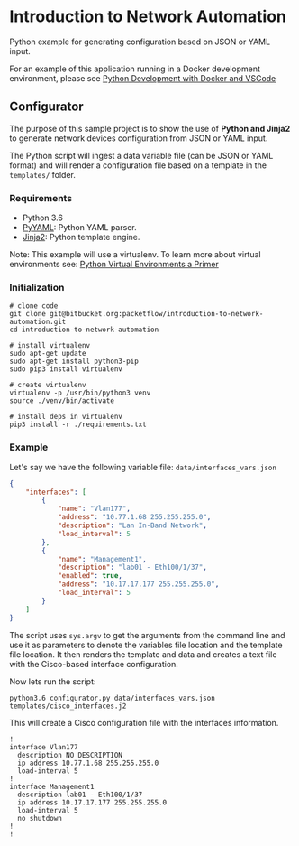 # Introduction to Network Automation

Python example for generating configuration based on JSON or YAML input.

For an example of this application running in a Docker development environment, please see [Python Development with Docker and VSCode](https://bitbucket.org/packetflow/python-development-with-docker-and-vscode/src/master/)

## Configurator

The purpose of this sample project is to show the use of **Python and Jinja2** to generate network devices configuration from JSON or YAML input.

The Python script will ingest a data variable file (can be JSON or YAML format) and will render a configuration file based on a template in the `templates/` folder.

### Requirements

* Python 3.6
* [PyYAML](https://pypi.org/project/PyYAML/): Python YAML parser.
* [Jinja2](https://jinja.palletsprojects.com/en/2.10.x/): Python template engine.

Note: This example will use a virtualenv. To learn more about virtual environments see:   [Python Virtual Environments a Primer](https://realpython.com/python-virtual-environments-a-primer/)

### Initialization

```shell
# clone code
git clone git@bitbucket.org:packetflow/introduction-to-network-automation.git
cd introduction-to-network-automation

# install virtualenv
sudo apt-get update
sudo apt-get install python3-pip
sudo pip3 install virtualenv

# create virtualenv
virtualenv -p /usr/bin/python3 venv
source ./venv/bin/activate

# install deps in virtualenv
pip3 install -r ./requirements.txt
```

### Example

Let's say we have the following variable file: `data/interfaces_vars.json`

```json
{
    "interfaces": [
        {
            "name": "Vlan177",
            "address": "10.77.1.68 255.255.255.0",
            "description": "Lan In-Band Network",
            "load_interval": 5
        },
        {
            "name": "Management1",
            "description": "lab01 - Eth100/1/37",
            "enabled": true,
            "address": "10.17.17.177 255.255.255.0",
            "load_interval": 5
        }
    ]
}
```

The script uses `sys.argv` to get the arguments from the command line and use it as parameters to denote the variables file location and the template file location. It then renders the template and data and creates a text file with the Cisco-based interface configuration.

Now lets run the script:

```shell
python3.6 configurator.py data/interfaces_vars.json templates/cisco_interfaces.j2
```

This will create a Cisco configuration file with the interfaces information.

```shell
!
interface Vlan177
  description NO DESCRIPTION
  ip address 10.77.1.68 255.255.255.0
  load-interval 5
!
interface Management1
  description lab01 - Eth100/1/37
  ip address 10.17.17.177 255.255.255.0
  load-interval 5
  no shutdown
!
!
```
